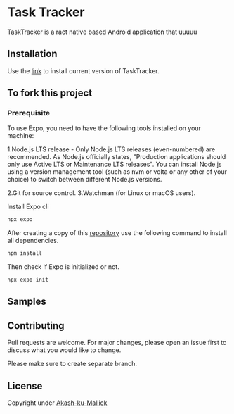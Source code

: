 # Task Tracker

TaskTracker is a ract native based Android application that uuuuu

## Installation

Use the [link](https://expo.dev/artifacts/eas/aUfUJVKcNrRXtx4F7XPe3W.apk) to install current version of TaskTracker.

## To fork this project

### Prerequisite

To use Expo, you need to have the following tools installed on your machine:

1.Node.js LTS release - Only Node.js LTS releases (even-numbered) are recommended.
As Node.js officially states, "Production applications should only use Active LTS or Maintenance LTS releases". You can install Node.js using a version management tool (such as nvm or volta or any other of your choice) to switch between different Node.js versions.

2.Git for source control.
3.Watchman (for Linux or macOS users).


Install Expo cli 

```bash
npx expo
```

After creating a copy of this [repository](https://github.com/Akash-ku-Mallick/TaskTracker) use the following command to install all dependencies.

```bash
npm install
```
Then check if Expo is initialized or not.

```bash
npx expo init
```
## Samples 





## Contributing

Pull requests are welcome. For major changes, please open an issue first
to discuss what you would like to change.

Please make sure to create separate branch.

## License

Copyright under [Akash-ku-Mallick](https://github.com/Akash-ku-Mallick/)